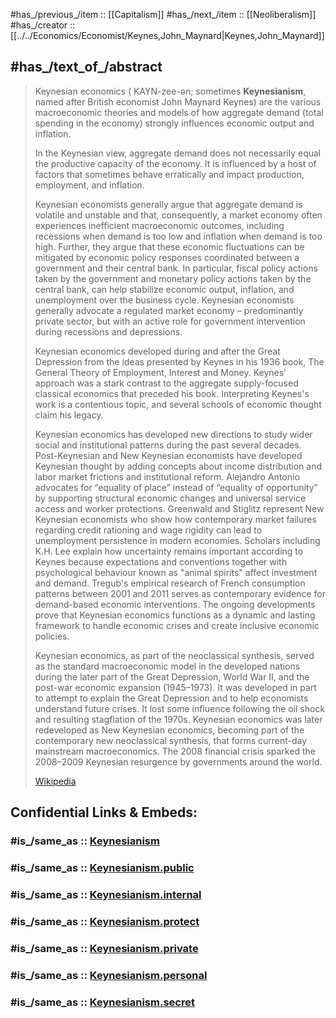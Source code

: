 ﻿---
aliases:
- "Keynesian economics"
---

#has_/previous_/item :: [[Capitalism]] 
#has_/next_/item :: [[Neoliberalism]] 
#has_/creator :: [[../../Economics/Economist/Keynes,John_Maynard|Keynes,John_Maynard]] 

## #has_/text_of_/abstract 

> Keynesian economics ( KAYN-zee-ən; sometimes **Keynesianism**, 
> named after British economist John Maynard Keynes) 
> are the various macroeconomic theories and models of how aggregate demand 
> (total spending in the economy) strongly influences economic output and inflation. 
> 
> In the Keynesian view, aggregate demand does not necessarily equal the productive capacity of the economy. It is influenced by a host of factors that sometimes behave erratically and impact production, employment, and inflation.
>
> Keynesian economists generally argue that aggregate demand is volatile and unstable 
> and that, consequently, a market economy often experiences inefficient macroeconomic outcomes, 
> including recessions when demand is too low and inflation when demand is too high. Further, they argue that these economic fluctuations can be mitigated by economic policy responses coordinated between a government and their central bank. In particular, fiscal policy actions taken by the government and monetary policy actions taken by the central bank, can help stabilize economic output, inflation, and unemployment over the business cycle. Keynesian economists generally advocate a regulated market economy – predominantly private sector, but with an active role for government intervention during recessions and depressions.
>
> Keynesian economics developed during and after the Great Depression from the ideas presented by Keynes in his 1936 book, The General Theory of Employment, Interest and Money. Keynes' approach was a stark contrast to the aggregate supply-focused classical economics that preceded his book. Interpreting Keynes's work is a contentious topic, and several schools of economic thought claim his legacy.
>
> Keynesian economics has developed new directions to study wider social and institutional patterns during the past several  decades. Post-Keynesian and New Keynesian economists have developed Keynesian thought by adding concepts about  income distribution and labor market frictions and institutional reform. Alejandro Antonio advocates for “equality of place”  instead of “equality of opportunity” by supporting structural economic changes and universal service access and worker protections.  Greenwald and Stiglitz represent New Keynesian economists who show how contemporary market failures regarding credit  rationing and wage rigidity can lead to unemployment persistence in modern economies. Scholars including K.H.  Lee explain how uncertainty remains important according to Keynes because expectations and conventions together with psychological behaviour known as  "animal spirits" affect investment and demand. Tregub's empirical research of French consumption patterns between  2001 and 2011 serves as contemporary evidence for demand-based economic interventions. The ongoing developments prove  that Keynesian economics functions as a dynamic and lasting framework to handle economic crises and create inclusive economic  policies.
>
> Keynesian economics, as part of the neoclassical synthesis, served as the standard macroeconomic model in the developed nations during the later part of the Great Depression, World War II, and the post-war economic expansion (1945–1973). It was developed in part to attempt to explain the Great Depression and to help economists understand future crises. It lost some influence following the oil shock and resulting stagflation of the 1970s. Keynesian economics was later redeveloped as New Keynesian economics, becoming part of the contemporary new neoclassical synthesis, that forms current-day mainstream macroeconomics. The 2008 financial crisis sparked the 2008–2009 Keynesian resurgence by governments around the world.
>
> [Wikipedia](https://en.wikipedia.org/wiki/Keynesian%20economics) 


## Confidential Links & Embeds: 

### #is_/same_as :: [Keynesianism](/_Standards/Society/Ideology/Economic_Ideology/Keynesianism.md) 

### #is_/same_as :: [Keynesianism.public](/_public/Society/Ideology/Economic_Ideology/Keynesianism.public.md) 

### #is_/same_as :: [Keynesianism.internal](/_internal/Society/Ideology/Economic_Ideology/Keynesianism.internal.md) 

### #is_/same_as :: [Keynesianism.protect](/_protect/Society/Ideology/Economic_Ideology/Keynesianism.protect.md) 

### #is_/same_as :: [Keynesianism.private](/_private/Society/Ideology/Economic_Ideology/Keynesianism.private.md) 

### #is_/same_as :: [Keynesianism.personal](/_personal/Society/Ideology/Economic_Ideology/Keynesianism.personal.md) 

### #is_/same_as :: [Keynesianism.secret](/_secret/Society/Ideology/Economic_Ideology/Keynesianism.secret.md)

